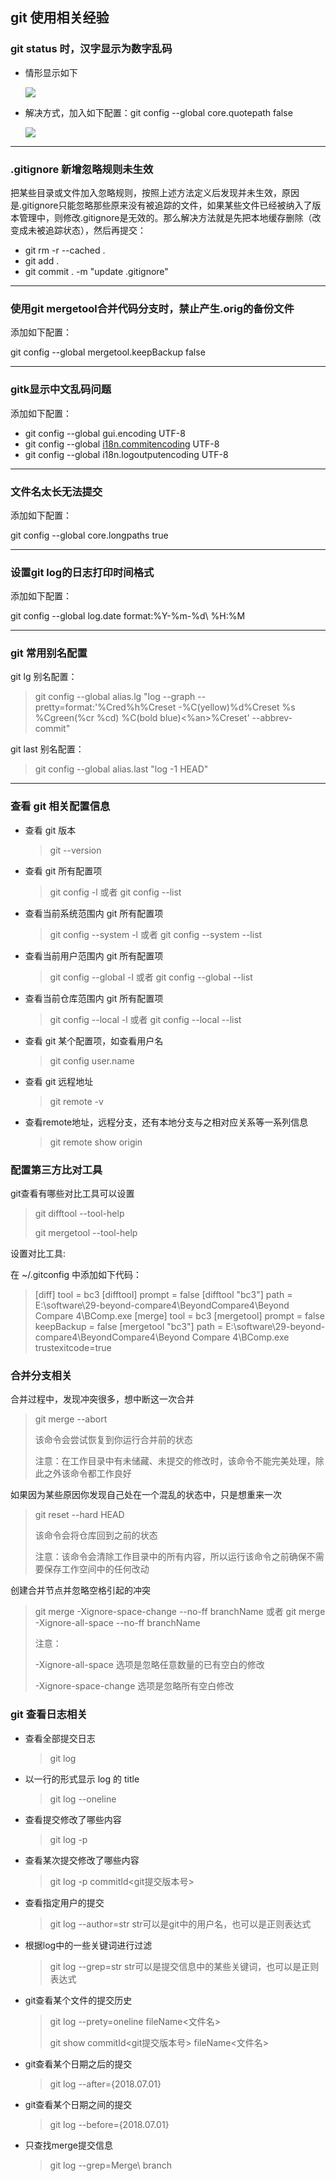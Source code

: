 ## git 使用相关经验

### git status 时，汉字显示为数字乱码

- 情形显示如下

  ![](https://raw.githubusercontent.com/jiangshuangjun/studynote/master/04-%E8%B5%84%E6%BA%90/01-%E5%9B%BE%E7%89%87/git_status%E4%B8%AD%E6%96%87%E6%95%B0%E5%AD%97%E4%B9%B1%E7%A0%81.png)

- 解决方式，加入如下配置：git config --global core.quotepath false

  ![](https://raw.githubusercontent.com/jiangshuangjun/studynote/master/04-%E8%B5%84%E6%BA%90/01-%E5%9B%BE%E7%89%87/git_status%E4%B8%AD%E6%96%87%E6%95%B0%E5%AD%97%E4%B9%B1%E7%A0%81_%E8%A7%A3%E5%86%B3.png)

---

### .gitignore 新增忽略规则未生效

把某些目录或文件加入忽略规则，按照上述方法定义后发现并未生效，原因是.gitignore只能忽略那些原来没有被追踪的文件，如果某些文件已经被纳入了版本管理中，则修改.gitignore是无效的。那么解决方法就是先把本地缓存删除（改变成未被追踪状态），然后再提交：

- git rm -r --cached .
- git add .
- git commit . -m "update .gitignore"

---

### 使用git mergetool合并代码分支时，禁止产生.orig的备份文件

添加如下配置：

git config --global mergetool.keepBackup false

---

### gitk显示中文乱码问题

添加如下配置：

- git config --global gui.encoding UTF-8
- git config --global [i18n.commitencoding](http://i18n.commitencoding/) UTF-8
- git config --global i18n.logoutputencoding UTF-8

---

### 文件名太长无法提交

添加如下配置：

git config --global core.longpaths true

---

### 设置git log的日志打印时间格式

添加如下配置：

git config --global log.date format:%Y-%m-%d\ %H:%M

---

### git 常用别名配置

git lg 别名配置：

> git config --global alias.lg "log --graph --pretty=format:'%Cred%h%Creset -%C(yellow)%d%Creset %s %Cgreen(%cr %cd) %C(bold blue)<%an>%Creset' --abbrev-commit"

git last 别名配置：

> git config --global alias.last "log -1 HEAD"

---

### 查看 git 相关配置信息

- 查看 git 版本

  > git --version

- 查看 git 所有配置项

  > git config -l  或者  git config --list

- 查看当前系统范围内 git 所有配置项

  > git config --system -l  或者 git config --system --list

- 查看当前用户范围内 git 所有配置项

  > git config --global -l  或者  git config --global --list

- 查看当前仓库范围内 git 所有配置项

  > git config --local -l  或者  git config --local --list

- 查看 git 某个配置项，如查看用户名

  > git config user.name

- 查看 git 远程地址

  > git remote -v

- 查看remote地址，远程分支，还有本地分支与之相对应关系等一系列信息

  > git remote show origin

### 配置第三方比对工具

git查看有哪些对比工具可以设置

> git difftool --tool-help
>
> git mergetool --tool-help

设置对比工具:

在 ~/.gitconfig 中添加如下代码：

>[diff]
>	tool = bc3
>[difftool]
>	prompt = false
>[difftool "bc3"]
>	path = E:\\software\\29-beyond-compare4\\BeyondCompare4\\Beyond Compare 4\\BComp.exe
>[merge]
>	tool = bc3
>[mergetool]
>	prompt = false
>	keepBackup = false
>[mergetool "bc3"]
>	path = E:\\software\\29-beyond-compare4\\BeyondCompare4\\Beyond Compare 4\\BComp.exe
>	trustexitcode=true

### 合并分支相关

合并过程中，发现冲突很多，想中断这一次合并

> git merge --abort
>
> 该命令会尝试恢复到你运行合并前的状态
>
> 注意：在工作目录中有未储藏、未提交的修改时，该命令不能完美处理，除此之外该命令都工作良好

如果因为某些原因你发现自己处在一个混乱的状态中，只是想重来一次

> git reset --hard HEAD
>
> 该命令会将仓库回到之前的状态
>
> 注意：该命令会清除工作目录中的所有内容，所以运行该命令之前确保不需要保存工作空间中的任何改动

创建合并节点并忽略空格引起的冲突

> git merge -Xignore-space-change --no-ff branchName  或者  git merge -Xignore-all-space --no-ff branchName
>
> 注意：
>
> -Xignore-all-space 选项是忽略任意数量的已有空白的修改
>
> -Xignore-space-change 选项是忽略所有空白修改

### git 查看日志相关

- 查看全部提交日志

  > git log

- 以一行的形式显示 log 的 title

  > git log --oneline

- 查看提交修改了哪些内容

  > git log -p

- 查看某次提交修改了哪些内容

  > git log -p commitId<git提交版本号>

- 查看指定用户的提交

  > git log --author=str        str可以是git中的用户名，也可以是正则表达式

- 根据log中的一些关键词进行过滤

  > git log --grep=str        str可以是提交信息中的某些关键词，也可以是正则表达式

- git查看某个文件的提交历史

  > git log --prety=oneline fileName<文件名>
  >
  > git show commitId<git提交版本号> fileName<文件名>

- git查看某个日期之后的提交

  > git log --after={2018.07.01}

- git查看某个日期之间的提交

  > git log --before={2018.07.01}

- 只查找merge提交信息

  > git log --grep=Merge\ branch